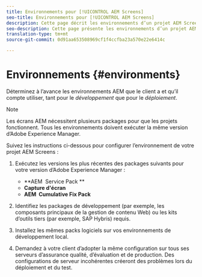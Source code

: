 ```yaml
---
title: Environnements pour [!UICONTROL AEM Screens]
seo-title: Environnements pour [!UICONTROL AEM Screens]
description: Cette page décrit les environnements d’un projet AEM Screens.
seo-description: Cette page présente les environnements d’un projet AEM Screens.
translation-type: tm+mt
source-git-commit: 0d91aa653508969cf1f4ccfba23a570e22e6414c

---
```



# Environnements {#environments}

Déterminez à l’avance les environnements AEM que le client a et qu’il compte utiliser, tant pour le *développement* que pour le *déploiement*.

>[!NOTE]
>
>Les écrans AEM nécessitent plusieurs packages pour que les projets fonctionnent. Tous les environnements doivent exécuter la même version d’Adobe Experience Manager.

Suivez les instructions ci-dessous pour configurer l’environnement de votre projet AEM Screens :

1. Exécutez les versions les plus récentes des packages suivants pour votre version d’Adobe Experience Manager :

   * **AEM  Service Pack **
   * **Capture d'écran**
   * **AEM  Cumulative Fix Pack**

1. Identifiez les packages de développement (par exemple, les composants principaux de la gestion de contenu Web) ou les kits d’outils tiers (par exemple, SAP Hybris) requis.

1. Installez les mêmes packs logiciels sur vos environnements de développement local.

1. Demandez à votre client d’adopter la même configuration sur tous ses serveurs d’assurance qualité, d’évaluation et de production. Des configurations de serveur incohérentes créeront des problèmes lors du déploiement et du test.
